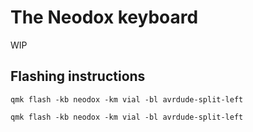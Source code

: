 # The Neodox keyboard

WIP

## Flashing instructions

```left-half:
qmk flash -kb neodox -km vial -bl avrdude-split-left
```

``` Fight half
qmk flash -kb neodox -km vial -bl avrdude-split-left
```